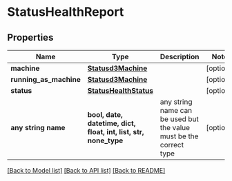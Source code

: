 # StatusHealthReport


## Properties
Name | Type | Description | Notes
------------ | ------------- | ------------- | -------------
**machine** | [**Statusd3Machine**](Statusd3Machine.md) |  | [optional] 
**running_as_machine** | [**Statusd3Machine**](Statusd3Machine.md) |  | [optional] 
**status** | [**StatusHealthStatus**](StatusHealthStatus.md) |  | [optional] 
**any string name** | **bool, date, datetime, dict, float, int, list, str, none_type** | any string name can be used but the value must be the correct type | [optional]

[[Back to Model list]](../README.md#documentation-for-models) [[Back to API list]](../README.md#documentation-for-api-endpoints) [[Back to README]](../README.md)


